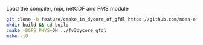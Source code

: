 Load the compiler, mpi, netCDF and FMS module

```sh
git clone -b feature/cmake_in_dycore_of_gfdl https://github.com/noaa-emc/GFDL_atmos_cubed_sphere fv3dycore_gfdl
mkdir build && cd build
cmake -DGFS_PHYS=ON ../fv3dycore_gfdl
make -j8
```
